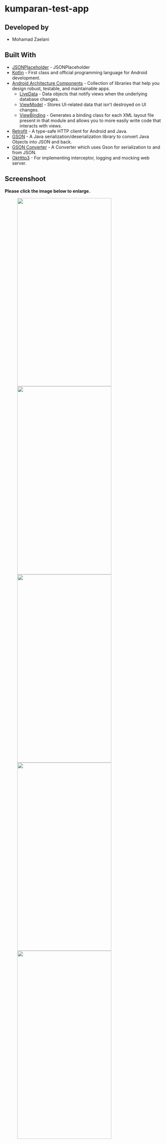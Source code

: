 # kumparan-test-app

## Developed by
- Mohamad Zaelani

## Built With
- [JSONPlaceholder](https://jsonplaceholder.typicode.com/) - JSONPlaceholder
- [Kotlin](https://kotlinlang.org/) - First class and official programming language for Android development.
- [Android Architecture Components](https://developer.android.com/topic/libraries/architecture) - Collection of libraries that help you design robust, testable, and maintainable apps.
  - [LiveData](https://developer.android.com/topic/libraries/architecture/livedata) - Data objects that notify views when the underlying database changes.
  - [ViewModel](https://developer.android.com/topic/libraries/architecture/viewmodel) - Stores UI-related data that isn't destroyed on UI changes.
  - [ViewBinding](https://developer.android.com/topic/libraries/view-binding) - Generates a binding class for each XML layout file present in that module and allows you to more easily write code that interacts with views.
- [Retrofit](https://square.github.io/retrofit/) - A type-safe HTTP client for Android and Java.
- [GSON](https://github.com/google/gson) - A Java serialization/deserialization library to convert Java Objects into JSON and back.
- [GSON Converter](https://github.com/square/retrofit/tree/master/retrofit-converters/gson) - A Converter which uses Gson for serialization to and from JSON.
- [OkHttp3](https://github.com/square/okhttp) -  For implementing interceptor, logging and mocking web server.


## Screenshoot

**Please click the image below to enlarge.**

<img src="https://github.com/zaelani23/kumparan-test-app/blob/main/Screenshoot/device-2022-01-16-053337.png" height="600" width="300" hspace="40"><img src="https://github.com/zaelani23/kumparan-test-app/blob/main/Screenshoot/device-2022-01-16-053523.png" height="600" width="300" hspace="40">
<img src="https://github.com/zaelani23/kumparan-test-app/blob/main/Screenshoot/device-2022-01-16-053552.png" height="600" width="300" hspace="40"><img src="https://github.com/zaelani23/kumparan-test-app/blob/main/Screenshoot/device-2022-01-16-053755.png" height="600" width="300" hspace="40">
<img src="https://github.com/zaelani23/kumparan-test-app/blob/main/Screenshoot/device-2022-01-16-053826.png" height="600" width="300" hspace="40">

